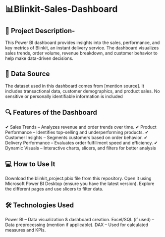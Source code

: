 # 📊Blinkit-Sales-Dashboard

## 📝 Project Description-
This Power BI dashboard provides insights into the sales, performance, and key metrics of Blinkit, an instant delivery service. The dashboard visualizes sales trends, order volume, revenue breakdown, and customer behavior to help make data-driven decisions.

## 📂 Data Source
The dataset used in this dashboard comes from [mention source].
It includes transactional data, customer demographics, and product sales.
No sensitive or personally identifiable information is included

## 🔍 Features of the Dashboard
✔ Sales Trends – Analyzes revenue and order trends over time.
✔ Product Performance – Identifies top-selling and underperforming products.
✔ Customer Insights – Segments customers based on order behavior.
✔ Delivery Performance – Evaluates order fulfillment speed and efficiency.
✔ Dynamic Visuals – Interactive charts, slicers, and filters for better analysis

## 💻 How to Use It
Download the blinkit_project.pbix file from this repository.
Open it using Microsoft Power BI Desktop (ensure you have the latest version).
Explore the different pages and use slicers to filter data.

## 🛠 Technologies Used
Power BI – Data visualization & dashboard creation.
Excel/SQL (if used) – Data preprocessing (mention if applicable).
DAX – Used for calculated measures and KPIs.



